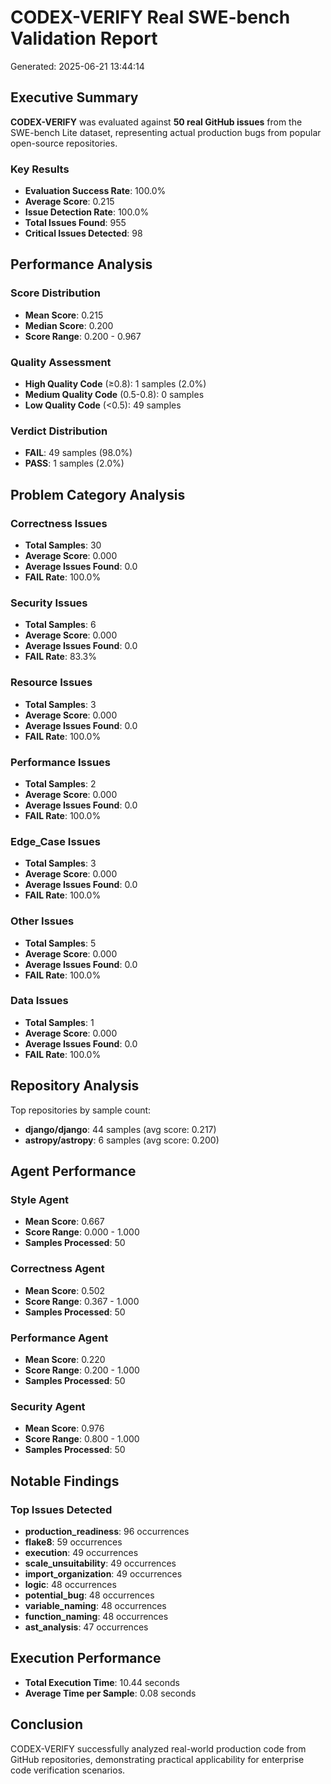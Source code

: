 # CODEX-VERIFY Real SWE-bench Validation Report

Generated: 2025-06-21 13:44:14

## Executive Summary

**CODEX-VERIFY** was evaluated against **50 real GitHub issues** from the SWE-bench Lite dataset, representing actual production bugs from popular open-source repositories.

### Key Results
- **Evaluation Success Rate**: 100.0%
- **Average Score**: 0.215
- **Issue Detection Rate**: 100.0%
- **Total Issues Found**: 955
- **Critical Issues Detected**: 98

## Performance Analysis

### Score Distribution
- **Mean Score**: 0.215
- **Median Score**: 0.200
- **Score Range**: 0.200 - 0.967

### Quality Assessment
- **High Quality Code** (≥0.8): 1 samples (2.0%)
- **Medium Quality Code** (0.5-0.8): 0 samples
- **Low Quality Code** (<0.5): 49 samples

### Verdict Distribution
- **FAIL**: 49 samples (98.0%)
- **PASS**: 1 samples (2.0%)

## Problem Category Analysis

### Correctness Issues
- **Total Samples**: 30
- **Average Score**: 0.000
- **Average Issues Found**: 0.0
- **FAIL Rate**: 100.0%

### Security Issues
- **Total Samples**: 6
- **Average Score**: 0.000
- **Average Issues Found**: 0.0
- **FAIL Rate**: 83.3%

### Resource Issues
- **Total Samples**: 3
- **Average Score**: 0.000
- **Average Issues Found**: 0.0
- **FAIL Rate**: 100.0%

### Performance Issues
- **Total Samples**: 2
- **Average Score**: 0.000
- **Average Issues Found**: 0.0
- **FAIL Rate**: 100.0%

### Edge_Case Issues
- **Total Samples**: 3
- **Average Score**: 0.000
- **Average Issues Found**: 0.0
- **FAIL Rate**: 100.0%

### Other Issues
- **Total Samples**: 5
- **Average Score**: 0.000
- **Average Issues Found**: 0.0
- **FAIL Rate**: 100.0%

### Data Issues
- **Total Samples**: 1
- **Average Score**: 0.000
- **Average Issues Found**: 0.0
- **FAIL Rate**: 100.0%

## Repository Analysis

Top repositories by sample count:
- **django/django**: 44 samples (avg score: 0.217)
- **astropy/astropy**: 6 samples (avg score: 0.200)

## Agent Performance

### Style Agent
- **Mean Score**: 0.667
- **Score Range**: 0.000 - 1.000
- **Samples Processed**: 50

### Correctness Agent
- **Mean Score**: 0.502
- **Score Range**: 0.367 - 1.000
- **Samples Processed**: 50

### Performance Agent
- **Mean Score**: 0.220
- **Score Range**: 0.200 - 1.000
- **Samples Processed**: 50

### Security Agent
- **Mean Score**: 0.976
- **Score Range**: 0.800 - 1.000
- **Samples Processed**: 50

## Notable Findings

### Top Issues Detected
- **production_readiness**: 96 occurrences
- **flake8**: 59 occurrences
- **execution**: 49 occurrences
- **scale_unsuitability**: 49 occurrences
- **import_organization**: 49 occurrences
- **logic**: 48 occurrences
- **potential_bug**: 48 occurrences
- **variable_naming**: 48 occurrences
- **function_naming**: 48 occurrences
- **ast_analysis**: 47 occurrences

## Execution Performance
- **Total Execution Time**: 10.44 seconds
- **Average Time per Sample**: 0.08 seconds

## Conclusion

CODEX-VERIFY successfully analyzed real-world production code from GitHub repositories, demonstrating practical applicability for enterprise code verification scenarios.
